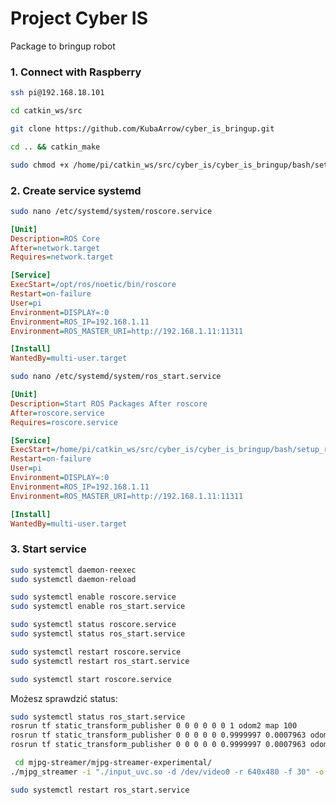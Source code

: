 # Project Cyber IS
Package to bringup robot


### 1. **Connect with Raspberry**

```bash
ssh pi@192.168.18.101
```

```bash
cd catkin_ws/src
```

```bash
git clone https://github.com/KubaArrow/cyber_is_bringup.git
```

```bash
cd .. && catkin_make
```

```bash
sudo chmod +x /home/pi/catkin_ws/src/cyber_is/cyber_is_bringup/bash/setup_robot.sh
```

### 2. **Create service systemd**


```bash
sudo nano /etc/systemd/system/roscore.service
```
```ini
[Unit]
Description=ROS Core
After=network.target
Requires=network.target

[Service]
ExecStart=/opt/ros/noetic/bin/roscore
Restart=on-failure
User=pi
Environment=DISPLAY=:0
Environment=ROS_IP=192.168.1.11
Environment=ROS_MASTER_URI=http://192.168.1.11:11311

[Install]
WantedBy=multi-user.target
```

```bash
sudo nano /etc/systemd/system/ros_start.service
```

```ini
[Unit]
Description=Start ROS Packages After roscore
After=roscore.service
Requires=roscore.service

[Service]
ExecStart=/home/pi/catkin_ws/src/cyber_is/cyber_is_bringup/bash/setup_robot.sh
Restart=on-failure
User=pi
Environment=DISPLAY=:0
Environment=ROS_IP=192.168.1.11
Environment=ROS_MASTER_URI=http://192.168.1.11:11311

[Install]
WantedBy=multi-user.target
```

### 3. **Start service**

```bash
sudo systemctl daemon-reexec
sudo systemctl daemon-reload

sudo systemctl enable roscore.service
sudo systemctl enable ros_start.service

sudo systemctl status roscore.service
sudo systemctl status ros_start.service

sudo systemctl restart roscore.service
sudo systemctl restart ros_start.service

sudo systemctl start roscore.service

```

Możesz sprawdzić status:

```bash
sudo systemctl status ros_start.service
rosrun tf static_transform_publisher 0 0 0 0 0 0 1 odom2 map 100
rosrun tf static_transform_publisher 0 0 0 0 0 0.9999997 0.0007963 odom2 map 100
rosrun tf static_transform_publisher 0 0 0 0 0 0.9999997 0.0007963 odom odom_rotated 100

```
```bash
 cd mjpg-streamer/mjpg-streamer-experimental/
./mjpg_streamer -i "./input_uvc.so -d /dev/video0 -r 640x480 -f 30" -o "./output_http.so -p 8080 -w ./www"

sudo systemctl restart ros_start.service

```